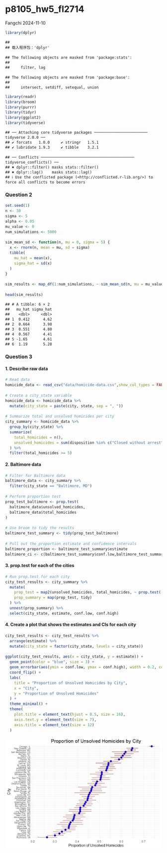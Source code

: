 p8105_hw5_fl2714
================
Fangchi
2024-11-10

``` r
library(dplyr)
```

    ## 
    ## 载入程序包：'dplyr'

    ## The following objects are masked from 'package:stats':
    ## 
    ##     filter, lag

    ## The following objects are masked from 'package:base':
    ## 
    ##     intersect, setdiff, setequal, union

``` r
library(readr)
library(broom)
library(purrr)
library(tidyr)
library(ggplot2)
library(tidyverse)
```

    ## ── Attaching core tidyverse packages ──────────────────────── tidyverse 2.0.0 ──
    ## ✔ forcats   1.0.0     ✔ stringr   1.5.1
    ## ✔ lubridate 1.9.3     ✔ tibble    3.2.1

    ## ── Conflicts ────────────────────────────────────────── tidyverse_conflicts() ──
    ## ✖ dplyr::filter() masks stats::filter()
    ## ✖ dplyr::lag()    masks stats::lag()
    ## ℹ Use the conflicted package (<http://conflicted.r-lib.org/>) to force all conflicts to become errors

### Question 2

``` r
set.seed(1)
n <- 30       
sigma <- 5    
alpha <- 0.05 
mu_value <- 0  
num_simulations <- 5000

sim_mean_sd <- function(n, mu = 0, sigma = 5) {
  x <- rnorm(n, mean = mu, sd = sigma)
  tibble(
    mu_hat = mean(x),
    sigma_hat = sd(x)
  )
}

sim_results <- map_df(1:num_simulations, ~ sim_mean_sd(n, mu = mu_value, sigma = sigma))

head(sim_results)
```

    ## # A tibble: 6 × 2
    ##   mu_hat sigma_hat
    ##    <dbl>     <dbl>
    ## 1  0.412      4.62
    ## 2  0.664      3.98
    ## 3  0.551      4.80
    ## 4  0.567      4.41
    ## 5 -1.65       4.61
    ## 6  1.19       5.28

### Question 3

#### 1. Describe raw data

``` r
# Read data
homicide_data <- read_csv("data/homicide-data.csv",show_col_types = FALSE)

# Create a city_state variable
homicide_data <- homicide_data %>%
  mutate(city_state = paste(city, state, sep = ", "))

# Summarize total and unsolved homicides per city
city_summary <- homicide_data %>%
  group_by(city_state) %>%
  summarize(
    total_homicides = n(),
    unsolved_homicides = sum(disposition %in% c("Closed without arrest", "Open/No arrest"))
  ) %>%
  filter(total_homicides >= 5)
```

#### 2. Baltimore data

``` r
# Filter for Baltimore data
baltimore_data <- city_summary %>%
  filter(city_state == "Baltimore, MD")

# Perform proportion test
prop_test_baltimore <- prop.test(
  baltimore_data$unsolved_homicides,
  baltimore_data$total_homicides
)

# Use broom to tidy the results
baltimore_test_summary <- tidy(prop_test_baltimore)

# Pull out the proportion estimate and confidence intervals
baltimore_proportion <- baltimore_test_summary$estimate
baltimore_ci <- c(baltimore_test_summary$conf.low,baltimore_test_summary$conf.high)
```

#### 3. prop.test for each of the cities

``` r
# Run prop.test for each city
city_test_results <- city_summary %>%
  mutate(
    prop_test = map2(unsolved_homicides, total_homicides, ~ prop.test(.x, .y)),
    prop_summary = map(prop_test, tidy)
  ) %>%
  unnest(prop_summary) %>%
  select(city_state, estimate, conf.low, conf.high)
```

#### 4. Create a plot that shows the estimates and CIs for each city

``` r
city_test_results <- city_test_results %>%
  arrange(estimate) %>%
  mutate(city_state = factor(city_state, levels = city_state))

ggplot(city_test_results, aes(x = city_state, y = estimate)) +
  geom_point(color = "blue", size = 3) +  
  geom_errorbar(aes(ymin = conf.low, ymax = conf.high), width = 0.2, color = "darkred", linewidth = 0.5) +  
  coord_flip() +  
  labs(
    title = "Proportion of Unsolved Homicides by City",
    x = "City",
    y = "Proportion of Unsolved Homicides"
  ) +
  theme_minimal() +
  theme(
    plot.title = element_text(hjust = 0.5, size = 16),  
    axis.text.y = element_text(size = 7),  
    axis.title = element_text(size = 12)  
  )
```

![](p8105_hw5_fl2714_files/figure-gfm/unnamed-chunk-6-1.png)<!-- -->
